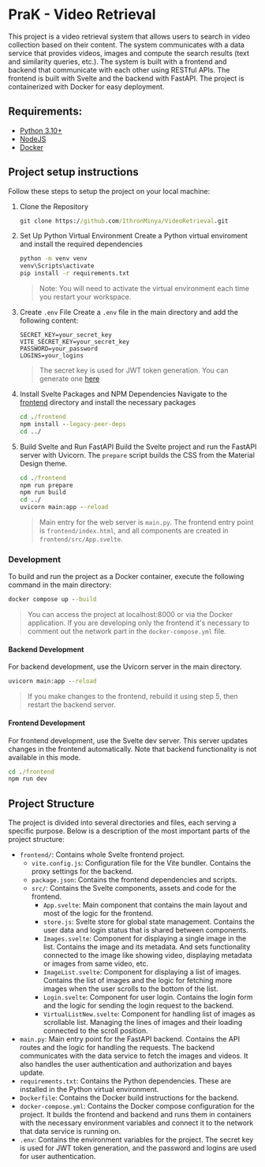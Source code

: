 # PraK - Video Retrieval
This project is a video retrieval system that allows users to search in video collection based on their content. The system communicates with a data service that provides videos, images and compute the search results (text and similarity queries, etc.). The system is built with a frontend and backend that communicate with each other using RESTful APIs. The frontend is built with Svelte and the backend with FastAPI. The project is containerized with Docker for easy deployment.

## Requirements: 
 - [Python 3.10+](https://www.python.org/downloads/)
 - [NodeJS](https://nodejs.org/en)
 - [Docker](https://www.docker.com/)

## Project setup instructions
Follow these steps to setup the project on your local machine:
1. Clone the Repository
   ```cmd
   git clone https://github.com/IthronMinya/VideoRetrieval.git
   ```

2. Set Up Python Virtual Environment
   Create a Python virtual enviroment and install the required dependencies
   ```cmd
   python -m venv venv
   venv\Scripts\activate
   pip install -r requirements.txt
   ```
   > Note: You will need to activate the virtual environment each time you restart your workspace.
   
3. Create `.env` File 
   Create a `.env` file in the main directory and add the following content:
   ```env
   SECRET_KEY=your_secret_key
   VITE_SECRET_KEY=your_secret_key
   PASSWORD=your_password
   LOGINS=your_logins
   ```
   > The secret key is used for JWT token generation. You can generate one [here](https://randomkeygen.com/)

4. Install Svelte Packages and NPM Dependencies
   Navigate to the [frontend](./frontend/) directory and install the necessary packages
   ```cmd
   cd ./frontend
   npm install --legacy-peer-deps
   cd ../
   ```

5. Build Svelte and Run FastAPI
   Build the Svelte project and run the FastAPI server with Uvicorn. The `prepare` script builds the CSS from the Material Design theme.
   ```cmd
   cd ./frontend
   npm run prepare
   npm run build
   cd ../
   uvicorn main:app --reload
   ```
   > Main entry for the web server is `main.py`. The frontend entry point is `frontend/index.html`, and all components are created in `frontend/src/App.svelte`.

### Development
To build and run the project as a Docker container, execute the following command in the main directory:
```cmd
docker compose up --build
```
> You can access the project at localhost:8000 or via the Docker application. If you are developing only the frontend it's necessary to comment out the network part in the `docker-compose.yml` file.

#### Backend Development
For backend development, use the Uvicorn server in the main directory.

```cmd
uvicorn main:app --reload
```
> If you make changes to the frontend, rebuild it using step 5, then restart the backend server.

#### Frontend Development
For frontend development, use the Svelte dev server. This server updates changes in the frontend automatically. Note that backend functionality is not available in this mode.

```cmd
cd ./frontend
npm run dev
```

## Project Structure
The project is divided into several directories and files, each serving a specific purpose. Below is a description of the most important parts of the project structure:
- `frontend/`: Contains whole Svelte frontend project.
  - `vite.config.js`: Configuration file for the Vite bundler. Contains the proxy settings for the backend.
  - `package.json`: Contains the frontend dependencies and scripts.
  - `src/`: Contains the Svelte components, assets and code for the frontend.
    - `App.svelte`: Main component that contains the main layout and most of the logic for the frontend.
    - `store.js`: Svelte store for global state management. Contains the user data and login status that is shared between components.
    - `Images.svelte`: Component for displaying a single image in the list. Contains the image and its metadata. And sets functionality connected to the image like showing video, displaying metadata or images from same video, etc.
    - `ImageList.svelte`: Component for displaying a list of images. Contains the list of images and the logic for fetching more images when the user scrolls to the bottom of the list.
    - `Login.svelte`: Component for user login. Contains the login form and the logic for sending the login request to the backend.
    - `VirtualListNew.svelte`: Component for handling list of images as scrollable list. Managing the lines of images and their loading connected to the scroll position.
- `main.py`: Main entry point for the FastAPI backend. Contains the API routes and the logic for handling the requests. The backend communicates with the data service to fetch the images and videos. It also handles the user authentication and authorization and bayes update.
- `requirements.txt`: Contains the Python dependencies. These are installed in the Python virtual environment.
- `Dockerfile`: Contains the Docker build instructions for the backend.
- `docker-compose.yml`: Contains the Docker compose configuration for the project. It builds the frontend and backend and runs them in containers with the necessary environment variables and connect it to the network that data service is running on.
- `.env`: Contains the environment variables for the project. The secret key is used for JWT token generation, and the password and logins are used for user authentication.
